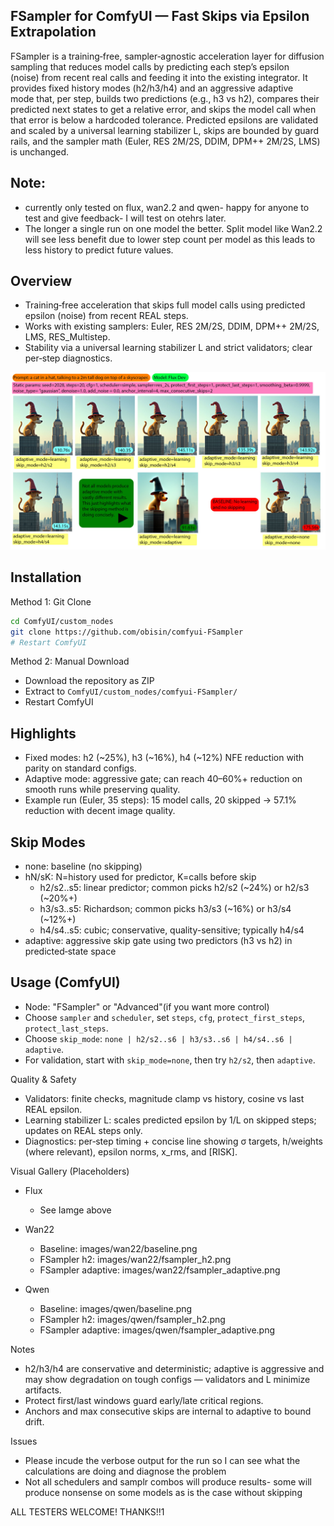 ## **FSampler for ComfyUI — Fast Skips via Epsilon Extrapolation**

FSampler is a training‑free, sampler‑agnostic acceleration layer for diffusion sampling that reduces model calls by predicting each step’s epsilon  
(noise) from recent real calls and feeding it into the existing integrator. It provides fixed history modes (h2/h3/h4) and an aggressive adaptive   
mode that, per step, builds two predictions (e.g., h3 vs h2), compares their predicted next states to get a relative error, and skips the model call
when that error is below a hardcoded tolerance. Predicted epsilons are validated and scaled by a universal learning stabilizer L, skips are bounded 
by guard rails, and the sampler math (Euler, RES 2M/2S, DDIM, DPM++ 2M/2S, LMS) is unchanged.

## Note:
- currently only tested on flux, wan2.2 and qwen- happy for anyone to test and give feedback- I will test on otehrs later. 
- The longer a single run on one model the better. Split model like Wan2.2 will see less benefit due to lower step count per model as this leads to less history to predict future values.

## Overview
- Training‑free acceleration that skips full model calls using predicted epsilon (noise) from recent REAL steps.
- Works with existing samplers: Euler, RES 2M/2S, DDIM, DPM++ 2M/2S, LMS, RES_Multistep.
- Stability via a universal learning stabilizer L and strict validators; clear per‑step diagnostics.


![article fsampler.jpg](article%20fsampler.jpg)


## Installation

Method 1: Git Clone
```bash
cd ComfyUI/custom_nodes
git clone https://github.com/obisin/comfyui-FSampler
# Restart ComfyUI
```

Method 2: Manual Download
- Download the repository as ZIP
- Extract to `ComfyUI/custom_nodes/comfyui-FSampler/`
- Restart ComfyUI

## Highlights
- Fixed modes: h2 (~25%), h3 (~16%), h4 (~12%) NFE reduction with parity on standard configs.
- Adaptive mode: aggressive gate; can reach 40–60%+ reduction on smooth runs while preserving quality.
- Example run (Euler, 35 steps): 15 model calls, 20 skipped → 57.1% reduction with decent image quality.

## Skip Modes
- none: baseline (no skipping)
- hN/sK: N=history used for predictor, K=calls before skip
  - h2/s2..s5: linear predictor; common picks h2/s2 (~24%) or h2/s3 (~20%+)
  - h3/s3..s5: Richardson; common picks h3/s3 (~16%) or h3/s4 (~12%+)
  - h4/s4..s5: cubic; conservative, quality-sensitive; typically h4/s4
- adaptive: aggressive skip gate using two predictors (h3 vs h2) in predicted‑state space

## Usage (ComfyUI)
- Node: "FSampler" or  "Advanced"(if you want more control)
- Choose `sampler` and `scheduler`, set `steps`, `cfg`, `protect_first_steps`, `protect_last_steps`.
- Choose `skip_mode`: `none | h2/s2..s6 | h3/s3..s6 | h4/s4..s6 | adaptive`.
- For validation, start with `skip_mode=none`, then try `h2/s2`, then `adaptive`.

Quality & Safety
- Validators: finite checks, magnitude clamp vs history, cosine vs last REAL epsilon.
- Learning stabilizer L: scales predicted epsilon by 1/L on skipped steps; updates on REAL steps only.
- Diagnostics: per‑step timing + concise line showing σ targets, h/weights (where relevant), epsilon norms, x_rms, and [RISK].

Visual Gallery (Placeholders)
- Flux
  - See  Iamge above

- Wan22
  - Baseline: images/wan22/baseline.png
  - FSampler h2: images/wan22/fsampler_h2.png
  - FSampler adaptive: images/wan22/fsampler_adaptive.png

- Qwen
  - Baseline: images/qwen/baseline.png
  - FSampler h2: images/qwen/fsampler_h2.png
  - FSampler adaptive: images/qwen/fsampler_adaptive.png


Notes
- h2/h3/h4 are conservative and deterministic; adaptive is aggressive and may show degradation on tough configs — validators and L minimize artifacts.
- Protect first/last windows guard early/late critical regions.
- Anchors and max consecutive skips are internal to adaptive to bound drift.

Issues
- Please incude the verbose output for the run so I can see what the calculations are doing and diagnose the problem
- Not all schedulers and samplr combos will produce results- some will produce nonsense on some models as is the case without skipping

ALL TESTERS WELCOME! THANKS!!1
